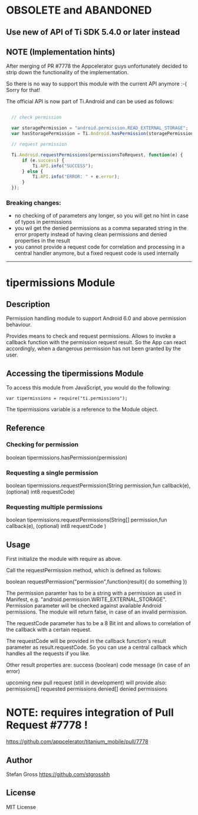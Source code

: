 # OBSOLETE and ABANDONED 
## Use new of API of Ti SDK 5.4.0 or later instead

## NOTE (Implementation hints)

After merging of PR #7778 the Appcelerator guys unfortunately decided
to strip down the functionality of the implementation.

So there is no way to support this module with the current API anymore :-(
Sorry for that!

The official API is now part of Ti.Android and can be used as follows:

```javascript

  // check permission

  var storagePermission = "android.permission.READ_EXTERNAL_STORAGE";
  var hasStoragePermission = Ti.Android.hasPermission(storagePermission);

  // request permission

  Ti.Android.requestPermissions(permissionsToRequest, function(e) {
      if (e.success) {
          Ti.API.info("SUCCESS");
      } else {
          Ti.API.info("ERROR: " + e.error);
      }
  });


```

### Breaking changes:
* no checking of of parameters any longer, so you will get no hint in case of typos in permissions
* you wil get the denied permissions as a comma separated string in the error property instead of having
  clean permissions and denied properties in the result
* you cannot provide a request code for correlation and processing in a central handler anymore, but a
  fixed request code is used internally

---

# tipermissions Module

## Description

Permission handling module to support Android 6.0 and above permission behaviour.

Provides means to check and request permissions.
Allows to invoke a callback function with the permission request result.
So the App can react accordingly, when a dangerous permission has not been granted
by the user.

## Accessing the tipermissions Module

To access this module from JavaScript, you would do the following:

    var tipermissions = require("ti.permissions");

The tipermissions variable is a reference to the Module object.

## Reference


### Checking for permission

boolean tipermissions.hasPermission(permission)

### Requesting a single permission

boolean tipermissions.requestPermission(String permission,fun callback(e), (optional) int8 requestCode)

### Requesting multiple permissions

boolean tipermissions.requestPermissions(String[] permission,fun callback(e), (optional) int8 requestCode )


## Usage

First initialize the module with require as above.

Call the requestPermission method, which is defined as follows:

  boolean requestPermission("permission",function(result){ do something })

The permission paramter has to be a string with a permission as used in Manifest,
e.g. "android.permission.WRITE_EXTERNAL_STORAGE".
Permission parameter will be checked against available Android permissions.
The module will return false, in case of an invalid permission.

The requestCode parameter has to be a 8 Bit int and allows to correlation of the
callback with a certain request. 

The requestCode will be provided in the callback function's result parameter as
result.requestCode. So you can use a central callback which handles
all the requests if you like.

Other result properties are:
 success (boolean) 
 code
 message (in case of an error)

upcoming new pull request (still in development) will provide also:
 permissions[] requested permissions
 denied[] denied permissions

# NOTE: requires integration of Pull Request #7778 ! 
https://github.com/appcelerator/titanium_mobile/pull/7778

## Author

Stefan Gross https://github.com/stgrosshh

## License

MIT License